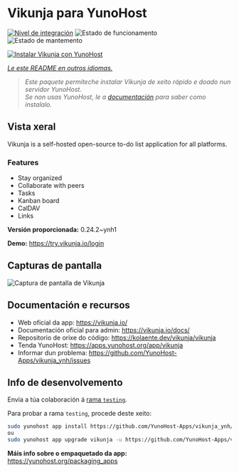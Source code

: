 <!--
NOTA: Este README foi creado automáticamente por <https://github.com/YunoHost/apps/tree/master/tools/readme_generator>
NON debe editarse manualmente.
-->

# Vikunja para YunoHost

[![Nivel de integración](https://dash.yunohost.org/integration/vikunja.svg)](https://ci-apps.yunohost.org/ci/apps/vikunja/) ![Estado de funcionamento](https://ci-apps.yunohost.org/ci/badges/vikunja.status.svg) ![Estado de mantemento](https://ci-apps.yunohost.org/ci/badges/vikunja.maintain.svg)

[![Instalar Vikunja con YunoHost](https://install-app.yunohost.org/install-with-yunohost.svg)](https://install-app.yunohost.org/?app=vikunja)

*[Le este README en outros idiomas.](./ALL_README.md)*

> *Este paquete permíteche instalar Vikunja de xeito rápido e doado nun servidor YunoHost.*  
> *Se non usas YunoHost, le a [documentación](https://yunohost.org/install) para saber como instalalo.*

## Vista xeral

Vikunja is a self-hosted open-source to-do list application for all platforms.

### Features

- Stay organized 
- Collaborate with peers
- Tasks  
- Kanban board
- CalDAV
- Links  

**Versión proporcionada:** 0.24.2~ynh1

**Demo:** <https://try.vikunja.io/login>

## Capturas de pantalla

![Captura de pantalla de Vikunja](./doc/screenshots/kanban.png)

## Documentación e recursos

- Web oficial da app: <https://vikunja.io/>
- Documentación oficial para admin: <https://vikunja.io/docs/>
- Repositorio de orixe do código: <https://kolaente.dev/vikunja/vikunja>
- Tenda YunoHost: <https://apps.yunohost.org/app/vikunja>
- Informar dun problema: <https://github.com/YunoHost-Apps/vikunja_ynh/issues>

## Info de desenvolvemento

Envía a túa colaboración á [rama `testing`](https://github.com/YunoHost-Apps/vikunja_ynh/tree/testing).

Para probar a rama `testing`, procede deste xeito:

```bash
sudo yunohost app install https://github.com/YunoHost-Apps/vikunja_ynh/tree/testing --debug
ou
sudo yunohost app upgrade vikunja -u https://github.com/YunoHost-Apps/vikunja_ynh/tree/testing --debug
```

**Máis info sobre o empaquetado da app:** <https://yunohost.org/packaging_apps>
